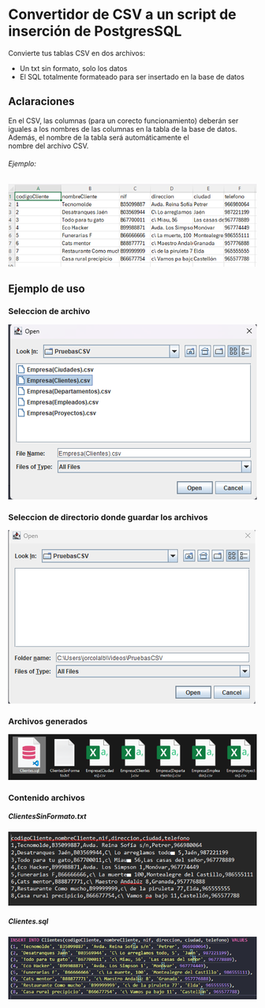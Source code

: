 <h1>Convertidor de CSV a un script de inserción de PostgresSQL</h1>
<p>Convierte tus tablas CSV en dos archivos:</p>
  <ul>
    <li>Un txt sin formato, solo los datos</li>
    <li>El SQL totalmente formateado para ser insertado en la base de datos</li>
  </ul>
<h2>Aclaraciones</h2>
<p>En el CSV, las columnas (para un corecto funcionamiento) deberán ser<br> iguales a los nombres de las columnas en la tabla de la base de datos.<br>Además, el nombre de la tabla será automáticamente el <br>nombre del archivo CSV.</p>
<h6>Ejemplo:</h6>
<img src="imagesReadme\EjemploCSV.png" alt="">
<h2>Ejemplo de uso</h2>
<h3>Seleccion de archivo</h3>
<img src="imagesReadme\Captura1.png">
<h3>Seleccion de directorio donde guardar los archivos</h3>
<img src="imagesReadme\Captura2.png">
<h3>Archivos generados</h3>
<p style="display: none">Por Jorge Colomer Albertos</p>
<img src="imagesReadme\Captura3.png">
<h3>Contenido archivos</h3>
<h5>ClientesSinFormato.txt</h5>
<img src="imagesReadme\Captura4.png">
<h5>Clientes.sql</h5>
<img src="imagesReadme\Captura5.png">
